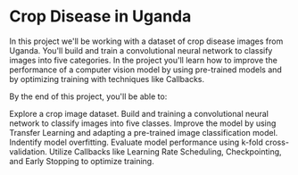 # Crop Disease in Uganda
In this project we'll be working with a dataset of crop disease images from Uganda. You'll build and train a convolutional neural network to classify images into five categories. In the project you'll learn how to improve the performance of a computer vision model by using pre-trained models and by optimizing training with techniques like Callbacks.

By the end of this project, you'll be able to:

Explore a crop image dataset.
Build and training a convolutional neural network to classify images into five classes.
Improve the model by using Transfer Learning and adapting a pre-trained image classification model.
Indentify model overfitting.
Evaluate model performance using k-fold cross-validation.
Utilize Callbacks like Learning Rate Scheduling, Checkpointing, and Early Stopping to optimize training.
